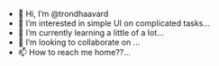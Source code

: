 - 👋 Hi, I’m @trondhaavard
- 👀 I’m interested in simple UI on complicated tasks...
- 🌱 I’m currently learning a little of a lot...
- 💞️ I’m looking to collaborate on ...
- 📫 How to reach me home??...

<!---
trondhaavard/trondhaavard is a ✨ special ✨ repository because its `README.md` (this file) appears on your GitHub profile.
You can click the Preview link to take a look at your changes.
--->
